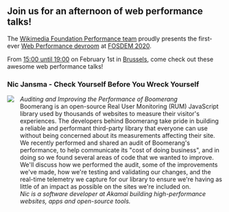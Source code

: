 ## Join us for an afternoon of web performance talks!

The [Wikimedia Foundation Performance team](https://www.mediawiki.org/wiki/Wikimedia_Performance_Team) proudly presents the first-ever [Web Performance devroom](https://fosdem.org/2020/schedule/track/web_performance/) at [FOSDEM 2020](https://fosdem.org/2020/).

From [15:00 until 19:00](https://fosdem.org/2020/schedule/track/web_performance/) on February 1st in [Brussels](https://fosdem.org/2020/practical/transportation/), come check out these awesome web performance talks!

### Nic Jansma - Check Yourself Before You Wreck Yourself

<div style="display: grid; column-gap: 1em;">
<div style="grid-column-start: 1;">  
<img class="speaker"  src="https://fosdem.org/2020/schedule/speaker/nic_jansma/68dbe48424f9ca23a1a03bad4aec643c9f69a0085fafe6909fe70f5b6838308a.jpg">
  </div>
  <div style="grid-column-start: 2;">   
    <i>Auditing and Improving the Performance of Boomerang</i><br>
Boomerang is an open-source Real User Monitoring (RUM) JavaScript library used by thousands of websites to measure their visitor's experiences. The developers behind Boomerang take pride in building a reliable and performant third-party library that everyone can use without being concerned about its measurements affecting their site. We recently performed and shared an audit of Boomerang's performance, to help communicate its "cost of doing business", and in doing so we found several areas of code that we wanted to improve. We'll discuss how we performed the audit, some of the improvements we've made, how we're testing and validating our changes, and the real-time telemetry we capture for our library to ensure we're having as little of an impact as possible on the sites we're included on.<br>
    <i>Nic is a software developer at Akamai building high-performance websites, apps and open-source tools.</i>
</div>
</div>
